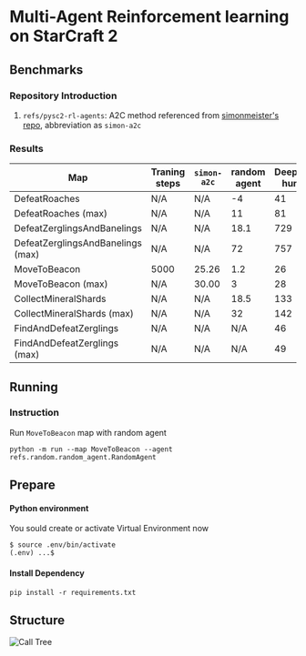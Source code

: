 # Multi-Agent Reinforcement learning on StarCraft 2 

## Benchmarks

### Repository Introduction
1. `refs/pysc2-rl-agents`: A2C method referenced from [simonmeister's repo](https://github.com/simonmeister/pysc2-rl-agents), abbreviation as `simon-a2c`

### Results
| Map | Traning steps|`simon-a2c` | random agent | DeepMind human |
| --- | --- | --- | --- | --- |
| DefeatRoaches | N/A | N/A | -4 | 41 |
| DefeatRoaches (max) | N/A | N/A | 11 | 81 |
| DefeatZerglingsAndBanelings | N/A | N/A | 18.1  |  729 |
| DefeatZerglingsAndBanelings (max) | N/A | N/A |72| 757 |
| MoveToBeacon | 5000 | 25.26 | 1.2 | 26 |
| MoveToBeacon (max) | N/A | 30.00 | 3 | 28 |
| CollectMineralShards | N/A | N/A | 18.5 | 133 |
| CollectMineralShards (max) | N/A | N/A | 32 | 142 |
| FindAndDefeatZerglings | N/A | N/A | N/A | 46 |
| FindAndDefeatZerglings (max) | N/A | N/A | N/A | 49 |

## Running
### Instruction
Run `MoveToBeacon` map with random agent
```shell
python -m run --map MoveToBeacon --agent refs.random.random_agent.RandomAgent
```

## Prepare

#### Python environment
You sould create or activate Virtual Environment now
```
$ source .env/bin/activate
(.env) ...$ 
```
#### Install Dependency
```
pip install -r requirements.txt
```

## Structure
![Call Tree](https://github.com/starcraft2-ai/rl-battle/raw/master/assets/Call%20Tree.png)

